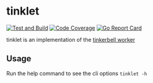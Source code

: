 # tinklet

[![Test and Build](https://github.com/jacobweinstock/tinklet/actions/workflows/ci.yaml/badge.svg)](https://github.com/jacobweinstock/tinklet/actions/workflows/ci.yaml)
[![Code Coverage](https://img.shields.io/endpoint?url=https://gist.githubusercontent.com/jacobweinstock/9d00cc54b39121e62d88ab6e02cec6dd/raw/721ab3b2b3abe1e8dcaf260d59df62261bb4abdb/branch-main.json)](https://gist.github.com/jacobweinstock/9d00cc54b39121e62d88ab6e02cec6dd#file-branch-main-coverage)
[![Go Report Card](https://goreportcard.com/badge/github.com/jacobweinstock/tinklet)](https://goreportcard.com/report/github.com/jacobweinstock/tinklet)

tinklet is an implementation of the [tinkerbell worker](https://docs.tinkerbell.org/services/tink-worker/)

## Usage

Run the help command to see the cli options `tinklet -h`
